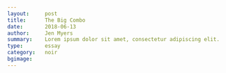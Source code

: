 ```yaml
---
layout:     post
title:      The Big Combo
date:       2018-06-13
author:     Jen Myers
summary:    Lorem ipsum dolor sit amet, consectetur adipiscing elit.
type:       essay
category:   noir
bgimage:    
---
```

